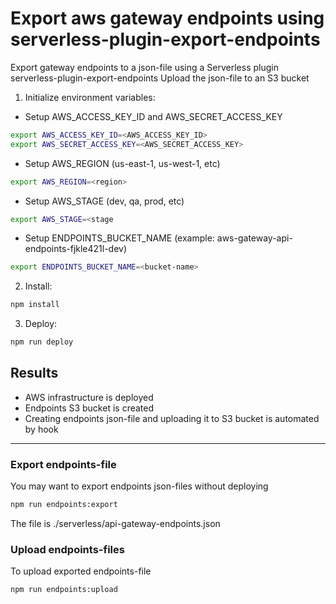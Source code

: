 # Export aws gateway endpoints using serverless-plugin-export-endpoints

Export gateway endpoints to a json-file using a Serverless plugin serverless-plugin-export-endpoints
Upload the json-file to an S3 bucket


1. Initialize environment variables:

- Setup AWS_ACCESS_KEY_ID and AWS_SECRET_ACCESS_KEY
```sh
export AWS_ACCESS_KEY_ID=<AWS_ACCESS_KEY_ID>
export AWS_SECRET_ACCESS_KEY=<AWS_SECRET_ACCESS_KEY>
```

- Setup AWS_REGION (us-east-1, us-west-1, etc)
```sh
export AWS_REGION=<region> 
```

- Setup AWS_STAGE (dev, qa, prod, etc)
```sh
export AWS_STAGE=<stage
```

- Setup ENDPOINTS_BUCKET_NAME (example: aws-gateway-api-endpoints-fjkle421l-dev)
```sh
export ENDPOINTS_BUCKET_NAME=<bucket-name>
```

2. Install:
```sh
npm install
```

3. Deploy:
```sh
npm run deploy
```

## Results
* AWS infrastructure is deployed
* Endpoints S3 bucket is created
* Creating endpoints json-file and uploading it to S3 bucket is automated by hook
------

### Export endpoints-file
You may want to export endpoints json-files without deploying
```sh
npm run endpoints:export
```
The file is ./serverless/api-gateway-endpoints.json

### Upload endpoints-files
To upload exported endpoints-file
```sh
npm run endpoints:upload
```

